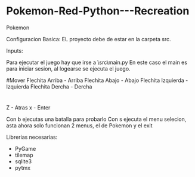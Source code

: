 # Pokemon-Red-Python---Recreation
Pokemon

Configuracion Basica: EL proyecto debe de estar en la carpeta src.

Inputs:

Para ejecutar el juego hay que irse a \src\main.py
En este caso el main es para iniciar sesion, al logearse se ejecuta el juego.


#Mover
Flechita Arriba - Arriba
Flechita Abajo - Abajo
Flechita Izquierda - Izquierda
Flechita Dercha - Dercha

#
Z - Atras
x - Enter


Con b ejecutas una batalla para probarlo
Con s ejecuta el menu selecion, asta ahora solo funcionan 2 menus, el de Pokemon y el exit


Librerias necesarias:

- PyGame
- tilemap
- sqlite3
- pytmx

